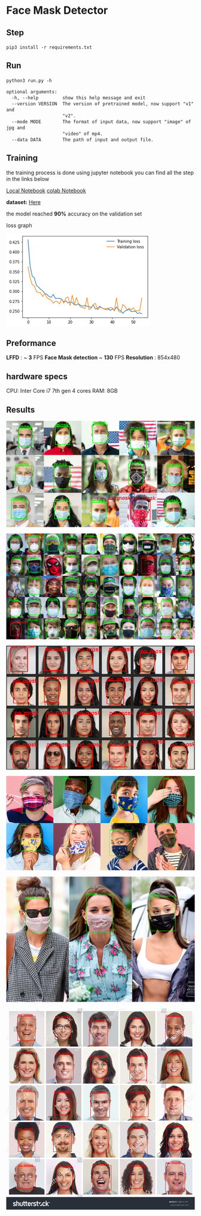 # Face Mask Detector

## Step
`pip3 install -r requirements.txt`

## Run
`python3 run.py -h`
```
optional arguments:
  -h, --help         show this help message and exit
  --version VERSION  The version of pretrained model, now support "v1" and
                     "v2".
  --mode MODE        The format of input data, now support "image" of jpg and
                     "video" of mp4.
  --data DATA        The path of input and output file.
```

## Training
the training process is done using jupyter notebook you can find all the step in the links below

[Local Notebook](https://github.com/DiaaZiada/face-mask/blob/main/Avidbeam.ipynb)
[colab Notebook](https://colab.research.google.com/drive/1uPOkG-kQvi5T6Xnqm8aq4KD9l04wPb-R?usp=sharing)

**dataset:** [Here](https://www.kaggle.com/omkargurav/face-mask-dataset)

the model reached **90%** accuracy on the validation set

loss graph

![graph](https://github.com/DiaaZiada/face-mask/blob/main/images/download.png)

## Preformance 
**LFFD** : ~ **3** FPS
**Face Mask detection** ~ **130** FPS
**Resolution** :  854x480

## hardware specs
CPU: Inter Core i7 7th gen 4 cores
RAM: 8GB

## Results
![image](https://github.com/DiaaZiada/face-mask/blob/main/images/021121_ts_mask_feat_result.png)

![image](https://github.com/DiaaZiada/face-mask/blob/main/images/1586526013004_result.png)


![image](https://github.com/DiaaZiada/face-mask/blob/main/images/960x0_result.png)

![image](https://github.com/DiaaZiada/face-mask/blob/main/images/face-masks-give-back-kr-2x1-tease-200602-1575506_result.png)

![image](https://github.com/DiaaZiada/face-mask/blob/main/images/katie-holmes_result.png)

![image](https://github.com/DiaaZiada/face-mask/blob/main/images/stock-photo-set-of-people-faces-498141919_result.png)
